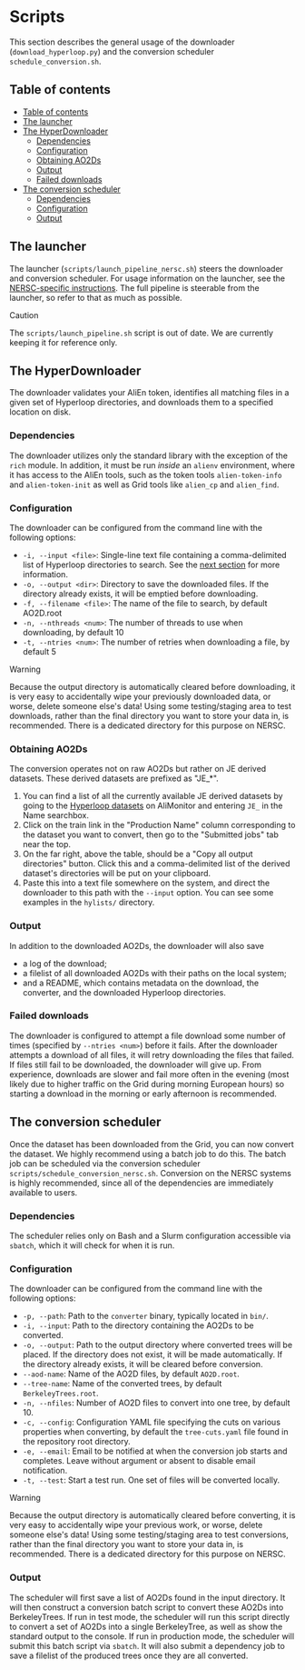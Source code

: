 # Scripts

This section describes the general usage of the downloader (`download_hyperloop.py`) and the conversion scheduler `schedule_conversion.sh`.

## Table of contents

- [Table of contents](#table-of-contents)
- [The launcher](#the-launcher)
- [The HyperDownloader](#the-hyperdownloader)
  - [Dependencies](#dependencies)
  - [Configuration](#configuration)
  - [Obtaining AO2Ds](#obtaining-ao2ds)
  - [Output](#output)
  - [Failed downloads](#failed-downloads)
- [The conversion scheduler](#the-conversion-scheduler)
  - [Dependencies](#dependencies-1)
  - [Configuration](#configuration-1)
  - [Output](#output-1)

## The launcher

The launcher (`scripts/launch_pipeline_nersc.sh`) steers the downloader and conversion scheduler. For usage information on the launcher, see the [NERSC-specific instructions](https://github.com/alicernc/info/blob/main/conversion_at_perlmutter.md).  The full pipeline is steerable from the launcher, so refer to that as much as possible.

> [!CAUTION]
> The `scripts/launch_pipeline.sh` script is out of date. We are currently keeping it for reference only.

## The HyperDownloader

The downloader validates your AliEn token, identifies all matching files in a given set of Hyperloop directories, and downloads them to a specified location on disk.

### Dependencies

The downloader utilizes only the standard library with the exception of the `rich` module. In addition, it must be run *inside* an `alienv` environment, where it has access to the AliEn tools, such as the token tools `alien-token-info` and `alien-token-init` as well as Grid tools like `alien_cp` and `alien_find`.

### Configuration

The downloader can be configured from the command line with the following options:

- `-i, --input <file>`: Single-line text file containing a comma-delimited list of Hyperloop directories to search. See the [next section](#obtaining-ao2ds) for more information.
- `-o, --output <dir>`: Directory to save the downloaded files. If the directory already exists, it will be emptied before downloading.
- `-f, --filename <file>`: The name of the file to search, by default AO2D.root
- `-n, --nthreads <num>`: The number of threads to use when downloading, by default 10
- `-t, --ntries <num>`: The number of retries when downloading a file, by default 5

> [!WARNING]
> Because the output directory is automatically cleared before downloading, it is very easy to accidentally wipe your previously downloaded data, or worse, delete someone else's data! Using some testing/staging area to test downloads, rather than the final directory you want to store your data in, is recommended. There is a dedicated directory for this purpose on NERSC.

### Obtaining AO2Ds

The conversion operates not on raw AO2Ds but rather on JE derived datasets. These derived datasets are prefixed as "JE_*".

1. You can find a list of all the currently available JE derived datasets by going to the [Hyperloop datasets](https://alimonitor.cern.ch/hyperloop/datasets) on AliMonitor and entering `JE_` in the Name searchbox.
2. Click on the train link in the "Production Name" column corresponding to the dataset you want to convert, then go to the "Submitted jobs" tab near the top.
3. On the far right, above the table, should be a "Copy all output directories" button. Click this and a comma-delimited list of the derived dataset's directories will be put on your clipboard.
4. Paste this into a text file somewhere on the system, and direct the downloader to this path with the `--input` option. You can see some examples in the `hylists/` directory.

### Output

In addition to the downloaded AO2Ds, the downloader will also save

- a log of the download;
- a filelist of all downloaded AO2Ds with their paths on the local system;
- and a README, which contains metadata on the download, the converter, and the downloaded Hyperloop directories.

### Failed downloads

The downloader is configured to attempt a file download some number of times (specified by `--ntries <num>`) before it fails. After the downloader attempts a download of all files, it will retry downloading the files that failed. If files still fail to be downloaded, the downloader will give up. From experience, downloads are slower and fail more often in the evening (most likely due to higher traffic on the Grid during morning European hours) so starting a download in the morning or early afternoon is recommended.

## The conversion scheduler

Once the dataset has been downloaded from the Grid, you can now convert the dataset. We highly recommend using a batch job to do this. The batch job can be scheduled via the conversion scheduler `scripts/schedule_conversion_nersc.sh`. Conversion on the NERSC systems is highly recommended, since all of the dependencies are immediately available to users.

### Dependencies

The scheduler relies only on Bash and a Slurm configuration accessible via `sbatch`, which it will check for when it is run.

### Configuration

The downloader can be configured from the command line with the following options:

- `-p, --path`: Path to the `converter` binary, typically located in `bin/`.
- `-i, --input`: Path to the directory containing the AO2Ds to be converted.
- `-o, --output`: Path to the output directory where converted trees will be placed. If the directory does not exist, it will be made automatically. If the directory already exists, it will be cleared before conversion.
- `--aod-name`: Name of the AO2D files, by default `AO2D.root`.
- `--tree-name`: Name of the converted trees, by default `BerkeleyTrees.root`.
- `-n, --nfiles`: Number of AO2D files to convert into one tree, by default 10.
- `-c, --config`: Configuration YAML file specifying the cuts on various properties when converting, by default the `tree-cuts.yaml` file found in the repository root directory.
- `-e, --email`: Email to be notified at when the conversion job starts and completes. Leave without argument or absent to disable email notification.
- `-t, --test`: Start a test run. One set of files will be converted locally.

> [!WARNING]
> Because the output directory is automatically cleared before converting, it is very easy to accidentally wipe your previous work, or worse, delete someone else's data! Using some testing/staging area to test conversions, rather than the final directory you want to store your data in, is recommended.  There is a dedicated directory for this purpose on NERSC.

### Output

The scheduler will first save a list of AO2Ds found in the input directory. It will then construct a conversion batch script to convert these AO2Ds into BerkeleyTrees. If run in test mode, the scheduler will run this script directly to convert a set of AO2Ds into a single BerkeleyTree, as well as show the standard output to the console. If run in production mode, the scheduler will submit this batch script via `sbatch`. It will also submit a dependency job to save a filelist of the produced trees once they are all converted.
